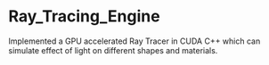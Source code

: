 # Ray_Tracing_Engine
Implemented a GPU accelerated Ray Tracer in CUDA C++ which can simulate effect of light on different shapes and materials.
